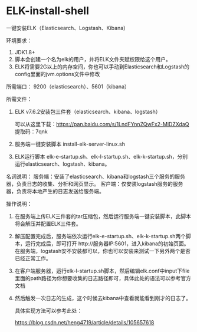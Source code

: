 # ELK-install-shell
一键安装ELK（Elasticsearch、Logstash、Kibana）



环境要求：
1. JDK1.8+
2. 脚本会创建一个名为elk的用户，并将ELK文件夹赋权限给这个用户。
3. ELK将需要2G以上的内存空间，你也可以手动到Elasticsearch和Logstash的config里面的jvm.options文件中修改

所需端口：
9200（elasticsearch）、5601（kibana）

所需文件：
1. ELK v7.6.2安装包三件套（elasticsearch、kibana、logstash）

   可以从这里下载：https://pan.baidu.com/s/1LndFYnnZQwFx2-MlDZXdaQ
   提取码：7qnk

2. 服务端一键安装脚本 install-elk-server-linux.sh

3. ELK运行脚本 elk-e-startup.sh、elk-l-startup.sh、elk-k-startup.sh，分别运行elasticsearch、logstash、kibana。

名词说明：
服务端：安装了elasticsearch、kibana和logstash三个服务的服务器，负责日志的收集、分析和网页显示。
客户端：仅安装logstash服务的服务器，负责将本地产生的日志发送给服务端。

操作说明：
1. 在服务端上传ELK三件套的tar压缩包，然后运行服务端一键安装脚本，此脚本将会解压并配置ELK三件套。

2. 解压配置完成后，服务端依次运行elk-e-startup.sh、elk-k-startup.sh两个脚本，运行完成后，即可打开 http://服务器IP:5601，进入kibana的初始页面。在服务端，logstash安不安装都可以，你也可以安装来测试一下另外两个是否已经正常工作。

3. 在客户端服务器，运行elk-l-startup.sh脚本，然后编辑elk.conf中input下file里面的path路径为你想要收集的日志路径即可，具体此处的语法可以参考官方文档

4. 然后触发一次日志的生成，这个时候去kibana中查看就能看到刚才的日志了。

   

   具体实现方法可以参考此处：

   https://blog.csdn.net/heng4719/article/details/105657618